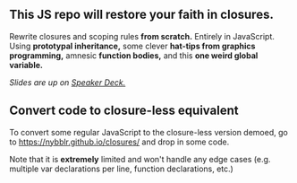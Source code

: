 ## This JS repo will restore your faith in closures.

Rewrite closures and scoping rules **from scratch.** Entirely in JavaScript. Using **prototypal inheritance,** some clever **hat-tips from graphics programming,** amnesic **function bodies,** and this **one weird global variable.**

*Slides are up on [Speaker Deck.](https://speakerdeck.com/nybblr/you-wont-believe-this-one-weird-way-to-rewrite-closures>)*

## Convert code to closure-less equivalent

To convert some regular JavaScript to the closure-less version demoed, go to <https://nybblr.github.io/closures/> and drop in some code.

Note that it is **extremely** limited and won't handle any edge cases (e.g. multiple var declarations per line, function declarations, etc.)
